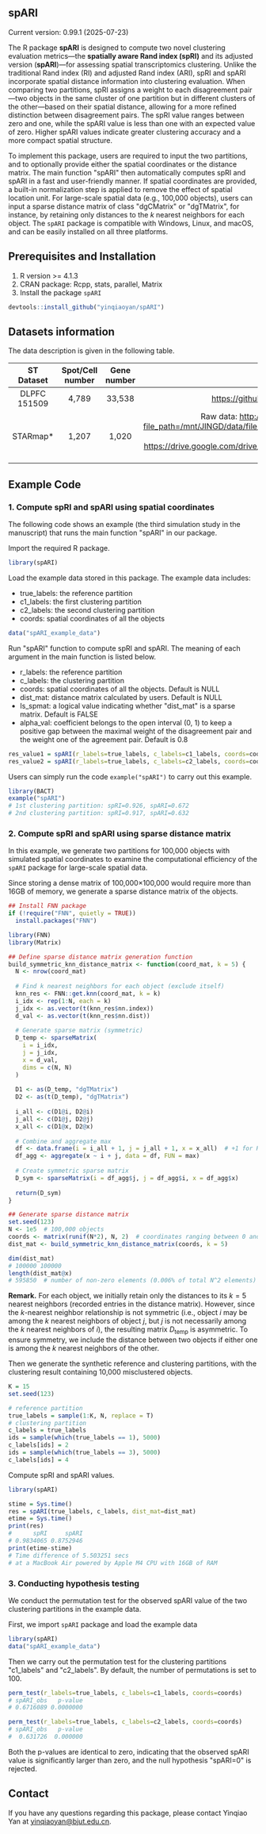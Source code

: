 ## spARI

Current version: 0.99.1 (2025-07-23)

The R package **spARI** is designed to compute two novel clustering evaluation metrics—the **spatially aware Rand index (spRI)** and its adjusted version (**spARI**)—for assessing spatial transcriptomics clustering. Unlike the traditional Rand index (RI) and adjusted Rand index (ARI), spRI and spARI incorporate spatial distance information into clustering evaluation. When comparing two partitions, spRI assigns a weight to each disagreement pair—two objects in the same cluster of one partition but in different clusters of the other—based on their spatial distance, allowing for a more refined distinction between disagreement pairs. The spRI value ranges between zero and one, while the spARI value is less than one with an expected value of zero. Higher spARI values indicate greater clustering accuracy and a more compact spatial structure. 

To implement this package, users are required to input the two partitions, and to optionally provide either the spatial coordinates or the distance matrix. The main function "spARI" then automatically computes spRI and spARI in a fast and user-friendly manner. If spatial coordinates are provided, a built-in normalization step is applied to remove the effect of spatial location unit. For large-scale spatial data (e.g., 100,000 objects), users can input a sparse distance matrix of class "dgCMatrix" or "dgTMatrix", for instance, by retaining only distances to the $k$ nearest neighbors for each object. The `spARI` package is compatible with Windows, Linux, and macOS, and can be easily installed on all three platforms.



## Prerequisites and Installation

1. R version >= 4.1.3
2. CRAN package: Rcpp, stats, parallel, Matrix
3. Install the package `spARI`

```R
devtools::install_github("yinqiaoyan/spARI")
```



## Datasets information

The data description is given in the following table.

|  ST Dataset  | Spot/Cell number | Gene number |                        Download links                        |
| :----------: | :--------------: | :---------: | :----------------------------------------------------------: |
| DLPFC 151509 |      4,789       |   33,538    |        https://github.com/LieberInstitute/spatialLIBD        |
|   STARmap*   |      1,207       |    1,020    | Raw data: http://sdmbench.drai.cn/tcm/download/?file_path=/mnt/JINGD/data/file/sdmbench/db/STARmap_20180505_BY3_1k.h5ad  <br/>Cell type annotation: https://drive.google.com/drive/folders/1I1nxheWlc2RXSdiv24dex3YRaEh780my?usp=sharing |



## Example Code

### 1. Compute spRI and spARI using spatial coordinates

The following code shows an example (the third simulation study in the manuscript) that runs the main function "spARI" in our package.

Import the required R package.

```R
library(spARI)
```

Load the example data stored in this package. The example data includes:

* true_labels: the reference partition
* c1_labels: the first clustering partition
* c2_labels: the second clustering partition
* coords: spatial coordinates of all the objects

```R
data("spARI_example_data")
```

Run "spARI" function to compute spRI and spARI. The meaning of each argument in the main function is listed below.

* r_labels: the reference partition
* c_labels: the clustering partition
* coords: spatial coordinates of all the objects. Default is NULL
* dist_mat: distance matrix calculated by users. Default is NULL
* Is_spmat: a logical value indicating whether "dist_mat" is a sparse matrix. Default is FALSE
* alpha_val: coefficient belongs to the open interval (0, 1) to keep a positive gap between the maximal weight of the disagreement pair and the weight one of the agreement pair. Default is 0.8

```R
res_value1 = spARI(r_labels=true_labels, c_labels=c1_labels, coords=coords)
res_value2 = spARI(r_labels=true_labels, c_labels=c2_labels, coords=coords)
```

Users can simply run the code `example("spARI")` to carry out this example.

```R
library(BACT)
example("spARI")
# 1st clustering partition: spRI=0.926, spARI=0.672
# 2nd clustering partition: spRI=0.917, spARI=0.632
```

### 2. Compute spRI and spARI using sparse distance matrix

In this example, we generate two partitions for 100,000 objects with simulated spatial coordinates to examine the computational efficiency of the `spARI` package for large-scale spatial data.

Since storing a dense matrix of 100,000$\times$100,000 would require more than 16GB of memory, we generate a sparse distance matrix of the objects. 

```R
## Install FNN package
if (!require("FNN", quietly = TRUE))
  install.packages("FNN")

library(FNN)
library(Matrix)

## Define sparse distance matrix generation function
build_symmetric_knn_distance_matrix <- function(coord_mat, k = 5) {
  N <- nrow(coord_mat)
  
  # Find k nearest neighbors for each object (exclude itself)
  knn_res <- FNN::get.knn(coord_mat, k = k)
  i_idx <- rep(1:N, each = k)
  j_idx <- as.vector(t(knn_res$nn.index))
  d_val <- as.vector(t(knn_res$nn.dist))
  
  # Generate sparse matrix (symmetric)
  D_temp <- sparseMatrix(
    i = i_idx,
    j = j_idx,
    x = d_val,
    dims = c(N, N)
  )
  
  D1 <- as(D_temp, "dgTMatrix")
  D2 <- as(t(D_temp), "dgTMatrix")
  
  i_all <- c(D1@i, D2@i)
  j_all <- c(D1@j, D2@j)
  x_all <- c(D1@x, D2@x)
  
  # Combine and aggregate max
  df <- data.frame(i = i_all + 1, j = j_all + 1, x = x_all)  # +1 for R indexing
  df_agg <- aggregate(x ~ i + j, data = df, FUN = max)
  
  # Create symmetric sparse matrix
  D_sym <- sparseMatrix(i = df_agg$j, j = df_agg$i, x = df_agg$x)
  
  return(D_sym)
}

## Generate sparse distance matrix
set.seed(123)
N <- 1e5  # 100,000 objects
coords <- matrix(runif(N*2), N, 2)  # coordinates ranging between 0 and 1
dist_mat <- build_symmetric_knn_distance_matrix(coords, k = 5)

dim(dist_mat)
# 100000 100000
length(dist_mat@x)
# 595850  # number of non-zero elements (0.006% of total N^2 elements)
```

**Remark.** For each object, we initially retain only the distances to its $k=5$ nearest neighbors (recorded entries in the distance matrix). However, since the $k$-nearest neighbor relationship is not symmetric (i.e., object $i$ may be among the $k$ nearest neighbors of object $j$, but $j$ is not necessarily among the $k$ nearest neighbors of $i$), the resulting matrix $D_{\text{temp}}$ is asymmetric. To ensure symmetry, we include the distance between two objects if either one is among the $k$ nearest neighbors of the other.

Then we generate the synthetic reference and clustering partitions, with the clustering result containing 10,000 misclustered objects.

```R
K = 15
set.seed(123)

# reference partition
true_labels = sample(1:K, N, replace = T)
# clustering partition
c_labels = true_labels
ids = sample(which(true_labels == 1), 5000)
c_labels[ids] = 2
ids = sample(which(true_labels == 3), 5000)
c_labels[ids] = 4
```

Compute spRI and spARI values.

```R
library(spARI)

stime = Sys.time()
res = spARI(true_labels, c_labels, dist_mat=dist_mat)
etime = Sys.time()
print(res)
#      spRI     spARI 
# 0.9834065 0.8752946
print(etime-stime)
# Time difference of 5.503251 secs 
# at a MacBook Air powered by Apple M4 CPU with 16GB of RAM
```

### 3. Conducting hypothesis testing

We conduct the permutation test for the observed spARI value of the two clustering partitions in the example data. 

First, we import `spARI` package and load the example data

```R
library(spARI)
data("spARI_example_data")
```

Then we carry out the permutation test for the clustering partitions "c1_labels" and "c2_labels". By default, the number of permutations is set to 100.

```R
perm_test(r_labels=true_labels, c_labels=c1_labels, coords=coords)
# spARI_obs   p-value 
# 0.6716089 0.0000000

perm_test(r_labels=true_labels, c_labels=c2_labels, coords=coords)
# spARI_obs   p-value 
#  0.631726  0.000000 
```

Both the p-values are identical to zero, indicating that the observed spARI value is significantly larger than zero, and the null hypothesis "spARI=0" is rejected.



## Contact

If you have any questions regarding this package, please contact Yinqiao Yan at [yinqiaoyan@bjut.edu.cn](mailto:yinqiaoyan@bjut.edu.cn).

